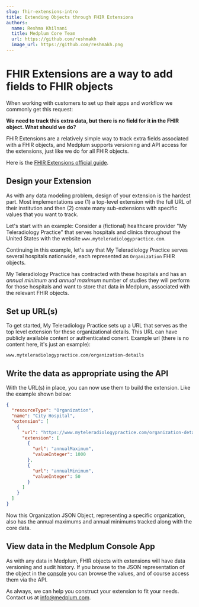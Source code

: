 ```yaml
---
slug: fhir-extensions-intro
title: Extending Objects through FHIR Extensions
authors:
  name: Reshma Khilnani
  title: Medplum Core Team
  url: https://github.com/reshmakh
  image_url: https://github.com/reshmakh.png
---
```


# FHIR Extensions are a way to add fields to FHIR objects

When working with customers to set up their apps and workflow we commonly get this request:

**We need to track this extra data, but there is no field for it in the FHIR object. What should we do?**

FHIR Extensions are a relatively simple way to track extra fields associated with a FHIR objects, and Medplum supports versioning and API access for the extensions, just like we do for all FHIR objects.

Here is the [FHIR Extensions official guide](https://www.hl7.org/fhir/extensibility.html).

## Design your Extension

As with any data modeling problem, design of your extension is the hardest part. Most implementations use (1) a top-level extension with the full URL of their institution and then (2) create many sub-extensions with specific values that you want to track.

Let's start with an example: Consider a (fictional) healthcare provider "My Teleradiology Practice" that serves hospitals and clinics throughout the United States with the website `www.myteleradiologypractice.com`.

Continuing in this example, let's say that My Teleradiology Practice serves several hospitals nationwide, each represented as `Organization` FHIR objects.

My Teleradiology Practice has contracted with these hospitals and has an _annual minimum_ and _annual maximum_ number of studies they will perform for those hospitals and want to store that data in Medplum, associated with the relevant FHIR objects.

## Set up URL(s)

To get started, My Teleradiology Practice sets up a URL that serves as the top level extension for these organizational details. This URL can have publicly available content or authenticated conent. Example url (there is no content here, it's just an example):

`www.myteleradiologypractice.com/organization-details`

## Write the data as appropriate using the API

With the URL(s) in place, you can now use them to build the extension. Like the example shown below:

```json
{
  "resourceType": "Organization",
  "name": "City Hospital",
  "extension": [
    {
      "url": "https://www.myteleradiologypractice.com/organization-details",
      "extension": [
        {
          "url": "annualMaximum",
          "valueInteger": 1000
        },
        {
          "url": "annualMinimum",
          "valueInteger": 50
        }
      ]
    }
  ]
}
```

Now this Organization JSON Object, representing a specific organization, also has the annual maximums and annual minimums tracked along with the core data.

## View data in the Medplum Console App

As with any data in Medplum, FHIR objects with extensions will have data versioning and audit history. If you browse to the JSON representation of the object in the [console](https://app.medplum.com/) you can browse the values, and of course access them via the API.

As always, we can help you construct your extension to fit your needs. Contact us at info@medplum.com.
